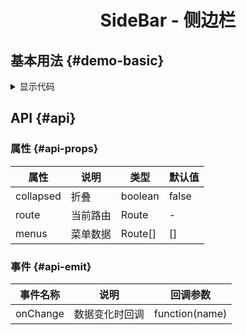 <h1 align="center">
SideBar - 侧边栏
</h1>


<script setup>
import { defineAsyncComponent } from 'vue';
import '../packages/style.css';

const SidebarDemoBasic = defineAsyncComponent(() => {
  return import('../demos/sidebar/DemoBasic')
})
</script>

<style>
.ant-menu-root {
  padding-left: 0 !important;
  margin: 0 !important;
}
</style>

## 基本用法 {#demo-basic}

<ClientOnly>
<SidebarDemoBasic></SidebarDemoBasic>
</ClientOnly>

<details>
<summary>显示代码</summary>

<<< @/demos/sidebar/DemoBasic.jsx

</details>

## API {#api}

### 属性 {#api-props}

| 属性        | 说明   | 类型       | 默认值   |
|-----------|------|----------|-------|
| collapsed | 折叠   | boolean  | false |
| route     | 当前路由 | Route    | -     |
| menus     | 菜单数据 | Route\[] | \[]   | 

### 事件 {#api-emit}

| 事件名称     | 说明      | 回调参数           |
|----------|---------|----------------|
| onChange | 数据变化时回调 | function(name) |

